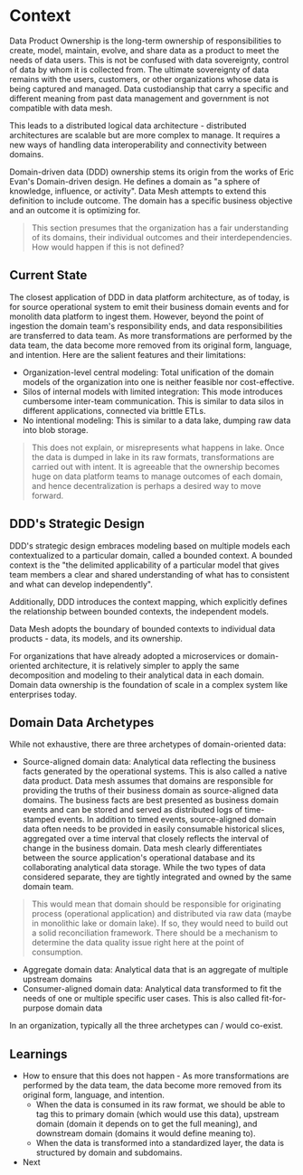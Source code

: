 # Context

Data Product Ownership is the long-term ownership of responsibilities to create, model, maintain, evolve, and share data as a product to meet the needs of data users. This is not be confused with data sovereignty, control of data by whom it is collected from. The ultimate sovereignty of data remains with the users, customers, or other organizations whose data is being captured and managed. Data custodianship that carry a specific and different meaning from past data management and government is not compatible with data mesh.

This leads to a distributed logical data architecture - distributed architectures are scalable but are more complex to manage. It requires a new ways of handling data interoperability and connectivity between domains.

Domain-driven data (DDD) ownership stems its origin from the works of Eric Evan's Domain-driven design. He defines a domain as "a sphere of knowledge, influence, or activity". Data Mesh attempts to extend this definition to include outcome. The domain has a specific business objective and an outcome it is optimizing for.

> This section presumes that the organization has a fair understanding of its domains, their individual outcomes and their interdependencies. How would happen if this is not defined?

## Current State

The closest application of DDD in data platform architecture, as of today, is for source operational system to emit their business domain events and for monolith data platform to ingest them. However, beyond the point of ingestion the domain team's responsibility ends, and data responsibilities are transferred to data team. As more transformations are performed by the data team, the data become more removed from its original form, language, and intention. Here are the salient features and their limitations:

* Organization-level central modeling: Total unification of the domain models of the organization into one is neither feasible nor cost-effective.
* Silos of internal models with limited integration: This mode introduces cumbersome inter-team communication. This is similar to data silos in different applications, connected via brittle ETLs.
* No intentional modeling: This is similar to a data lake, dumping raw data into blob storage.

> This does not explain, or misrepresents what happens in lake. Once the data is dumped in lake in its raw formats, transformations are carried out with intent. It is agreeable that the ownership becomes huge on data platform teams to manage outcomes of each domain, and hence decentralization is perhaps a desired way to move forward.

## DDD's Strategic Design

DDD's strategic design embraces modeling based on multiple models each contextualized to a particular domain, called a bounded context. A bounded context is the "the delimited applicability of a particular model that gives team members a clear and shared understanding of what has to consistent and what can develop independently".

Additionally, DDD introduces the context mapping, which explicitly defines the relationship between bounded contexts, the independent models.

Data Mesh adopts the boundary of bounded contexts to individual data products - data, its models, and its ownership.

For organizations that have already adopted a microservices or domain-oriented architecture, it is relatively simpler to apply the same decomposition and modeling to their analytical data in each domain. Domain data ownership is the foundation of scale in a complex system like enterprises today.

## Domain Data Archetypes

While not exhaustive, there are three archetypes of domain-oriented data:

* Source-aligned domain data: Analytical data reflecting the business facts generated by the operational systems. This is also called a native data product. Data mesh assumes that domains are responsible for providing the truths of their business domain as source-aligned data domains. The business facts are best presented as business domain events and can be stored and served as distributed logs of time-stamped events. In addition to timed events, source-aligned domain data often needs to be provided in easily consumable historical slices, aggregated over a time interval that closely reflects the interval of change in the business domain. Data mesh clearly differentiates between the source application's operational database and its collaborating analytical data storage. While the two types of data considered separate, they are tightly integrated and owned by the same domain team.

> This would mean that domain should be responsible for originating process (operational application) and distributed via raw data (maybe in monolithic lake or domain lake). If so, they would need to build out a solid reconciliation framework.
> There should be a mechanism to determine the data quality issue right here at the point of consumption.

* Aggregate domain data: Analytical data that is an aggregate of multiple upstream domains
* Consumer-aligned domain data: Analytical data transformed to fit the needs of one or multiple specific user cases. This is also called fit-for-purpose domain data

In an organization, typically all the three archetypes can / would co-exist.

## Learnings

* How to ensure that this does not happen - As more transformations are performed by the data team, the data become more removed from its original form, language, and intention.
  * When the data is consumed in its raw format, we should be able to tag this to primary domain (which would use this data), upstream domain (domain it depends on to get the full meaning), and downstream domain (domains it would define meaning to).
  * When the data is transformed into a standardized layer, the data is structured by domain and subdomains.
* Next